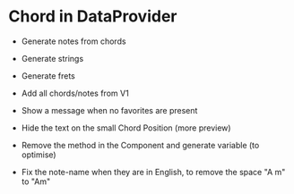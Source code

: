 Chord in DataProvider
=====================

* Generate notes from chords
* Generate strings
* Generate frets

* Add all chords/notes from V1

* Show a message when no favorites are present
* Hide the text on the small Chord Position (more preview)
* Remove the method in the Component and generate variable (to optimise)
* Fix the note-name when they are in English, to remove the space "A m" to "Am"
